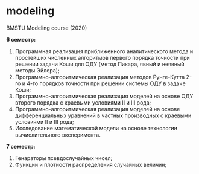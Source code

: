 # modeling
BMSTU Modeling course (2020)

**6 семестр:**  
1. Программная реализация приближенного аналитического метода и простейших численных алгоритмов  первого порядка точности при решении  задачи Коши для ОДУ (метод Пикара, явный и неявный методы Эйлера);
2. Программно-алгоритмическая реализация методов Рунге-Кутта 2-го и 4-го порядков точности при решении  системы ОДУ в задаче Коши;
3. Программно-алгоритмическая реализация моделей на основе ОДУ второго порядка с краевыми условиями II и  III рода;
4. Программно-алгоритмическая реализация моделей на основе дифференциальных уравнений в частных производных с краевыми условиями II и  III рода;
5. Исследование математической модели на основе технологии вычислительного эксперимента.

**7 семестр:**  
1. Генараторы псевдослучайных чисел;
2. Функции и плотности распределения случайных величин;
